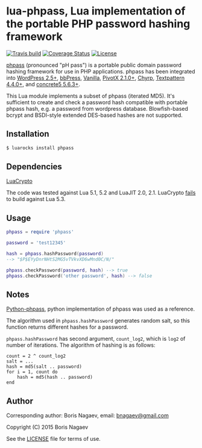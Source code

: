 # lua-phpass, Lua implementation of the portable PHP password hashing framework

[![Travis build][travis-badge]][travis-page]
[![Coverage Status][coveralls-badge]][coveralls-page]
[![License][license-badge]][license-page]

[phpass][phpass] (pronounced "pH pass") is a portable public
domain password hashing framework for use in PHP applications.
phpass has been integrated into [WordPress 2.5+][wordpress],
[bbPress][bbPress], [Vanilla][Vanilla], [PivotX 2.1.0+][PivotX],
[Chyrp][Chyrp], [Textpattern 4.4.0+][Textpattern], and
[concrete5 5.6.3+][concrete5].

This Lua module implements a subset of phpass (iterated MD5).
It's sufficient to create and check a password hash compatible
with portable phpass hash, e.g. a password from wordpress
database. Blowfish-based bcrypt and BSDI-style extended
DES-based hashes are not supported.

## Installation

```bash
$ luarocks install phpass
```

## Dependencies

[LuaCrypto][luacrypto]

The code was tested against Lua 5.1, 5.2 and LuaJIT 2.0, 2.1.
LuaCrypto [fails][53-fail] to build against Lua 5.3.

## Usage

```lua
phpass = require 'phpass'

password = 'test12345'

hash = phpass.hashPassword(password)
--> "$P$EYyDnrNHtS2MG5vTVkvXD6wMnd0C/N/"

phpass.checkPassword(password, hash) --> true
phpass.checkPassword('other password', hash) --> false
```

## Notes

[Python-phpass][python-phpass], python implementation of phpass
was used as a reference.

The algorithm used in `phpass.hashPassword` generates random
salt, so this function returns different hashes for a password.

`phpass.hashPassword` has second argument, `count_log2`,
which is `log2` of number of iterations. The algorithm of
hashing is as follows:

```
count = 2 ^ count_log2
salt = ...
hash = md5(salt .. password)
for i = 1, count do
    hash = md5(hash .. password)
end
```

## Author

Corresponding author: Boris Nagaev, email: bnagaev@gmail.com

Copyright (C) 2015 Boris Nagaev

See the [LICENSE][license-page] file for terms of use.

[phpass]: http://www.openwall.com/phpass/
[luacrypto]: https://github.com/mkottman/luacrypto
[53-fail]: https://travis-ci.org/starius/lua-phpass/jobs/62325591#L747
[wordpress]: http://ryan.boren.me/2007/12/17/secure-cookies-and-passwords/
[bbPress]: https://bbpress.org/
[Vanilla]: http://vanillaforums.org/
[PivotX]: http://forum.pivotx.net/viewtopic.php?p=7836#p7836
[Chyrp]: http://chyrp.net/
[Textpattern]: http://textpattern.com/
[concrete5]: http://www.concrete5.org/developers/bugs/5-6-2-1/more-secure-password-hashing/
[python-phpass]: https://github.com/exavolt/python-phpass
[travis-page]: https://travis-ci.org/starius/lua-phpass
[travis-badge]: https://travis-ci.org/starius/lua-phpass.png
[coveralls-page]: https://coveralls.io/r/starius/lua-phpass
[coveralls-badge]: https://coveralls.io/repos/starius/lua-phpass/badge.png
[license-page]: LICENSE
[license-badge]: http://img.shields.io/badge/License-MIT-brightgreen.png
